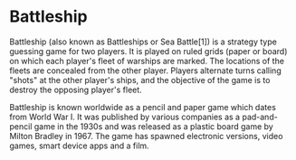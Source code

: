 # Battleship
Battleship (also known as Battleships or Sea Battle[1]) is a strategy type guessing game for two players. It is played on ruled grids (paper or board) on which each player's fleet of warships are marked. The locations of the fleets are concealed from the other player. Players alternate turns calling "shots" at the other player's ships, and the objective of the game is to destroy the opposing player's fleet.

Battleship is known worldwide as a pencil and paper game which dates from World War I. It was published by various companies as a pad-and-pencil game in the 1930s and was released as a plastic board game by Milton Bradley in 1967. The game has spawned electronic versions, video games, smart device apps and a film. 
